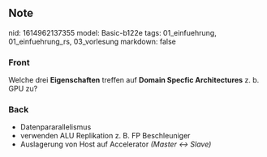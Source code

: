 ## Note
nid: 1614962137355
model: Basic-b122e
tags: 01_einfuehrung, 01_einfuehrung_rs, 03_vorlesung
markdown: false

### Front
Welche drei <b>Eigenschaften</b> treffen auf <b>Domain Specfic
Architectures</b> z. b. GPU zu?

### Back
<div>
  <div>
    <ul>
      <li>Datenpararallelismus
      <li>verwenden ALU Replikation z. B. FP Beschleuniger
      <li>Auslagerung von Host auf Accelerator <em>(Master ↔
      Slave)</em>
    </ul>
  </div>
</div>
